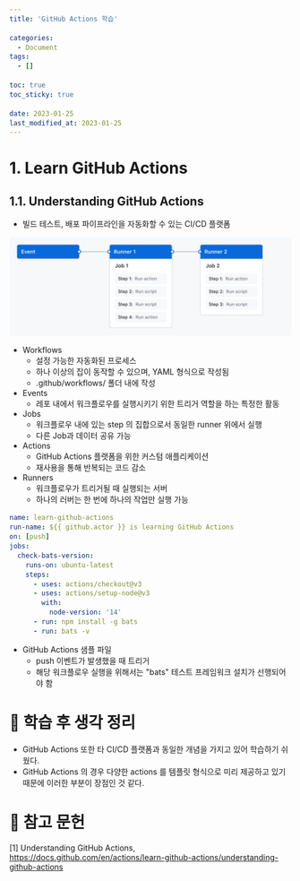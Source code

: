 ```yaml
---
title: 'GitHub Actions 학습'

categories:
  - Document
tags:
  - []

toc: true
toc_sticky: true

date: 2023-01-25
last_modified_at: 2023-01-25
---
```


# 1. Learn GitHub Actions

## 1.1. Understanding GitHub Actions

- 빌드 테스트, 배포 파이프라인을 자동화할 수 있는 CI/CD 플랫폼

![The components of GitHub Actions](/assets/images/learn/document/2023-01-25%20GitHub%20Actions.png)

- Workflows
  - 설정 가능한 자동화된 프로세스
  - 하나 이상의 잡이 동작할 수 있으며, YAML 형식으로 작성됨
  - .github/workflows/ 폴더 내에 작성
- Events
  - 레포 내에서 워크플로우를 실행시키기 위한 트리거 역할을 하는 특정한 활동
- Jobs
  - 워크플로우 내에 있는 step 의 집합으로서 동일한 runner 위에서 실행
  - 다른 Job과 데이터 공유 가능
- Actions
  - GitHub Actions 플랫폼을 위한 커스텀 애플리케이션
  - 재사용을 통해 반복되는 코드 감소
- Runners
  - 워크플로우가 트리거될 때 실행되는 서버
  - 하나의 러버는 한 번에 하나의 작업만 실행 가능

```YAML
name: learn-github-actions
run-name: ${{ github.actor }} is learning GitHub Actions
on: [push]
jobs:
  check-bats-version:
    runs-on: ubuntu-latest
    steps:
      - uses: actions/checkout@v3
      - uses: actions/setup-node@v3
        with:
          node-version: '14'
      - run: npm install -g bats
      - run: bats -v
```

- GitHub Actions 샘플 파일
  - push 이벤트가 발생했을 때 트리거
  - 해당 워크플로우 실행을 위해서는 "bats" 테스트 프레임워크 설치가 선행되어야 함

# 🌠 학습 후 생각 정리

- GitHub Actions 또한 타 CI/CD 플랫폼과 동일한 개념을 가지고 있어 학습하기 쉬웠다.
- GitHub Actions 의 경우 다양한 actions 를 템플릿 형식으로 미리 제공하고 있기 때문에 이러한 부분이 장점인 것 같다.

# 📄 참고 문헌

[1] Understanding GitHub Actions, https://docs.github.com/en/actions/learn-github-actions/understanding-github-actions<br>
